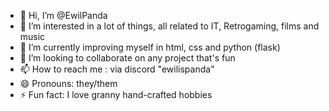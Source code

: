 - 👋 Hi, I’m @EwilPanda
- 👀 I’m interested in a lot of things, all related to IT, Retrogaming, films and music
- 🌱 I’m currently improving myself in html, css and python (flask) 
- 💞️ I’m looking to collaborate on any project that's fun
- 📫 How to reach me : via discord "ewilispanda"
- 😄 Pronouns: they/them
- ⚡ Fun fact: I love granny hand-crafted hobbies

<!---
EwilPanda/EwilPanda is a ✨ special ✨ repository because its `README.md` (this file) appears on your GitHub profile.
You can click the Preview link to take a look at your changes.
--->
